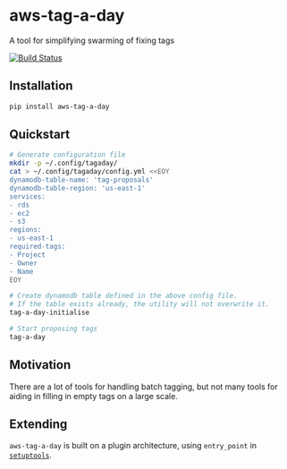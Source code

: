 # aws-tag-a-day
A tool for simplifying swarming of fixing tags

[![Build Status](https://travis-ci.com/bliseng/aws-tag-a-day.svg?branch=master)](https://travis-ci.com/bliseng/aws-tag-a-day)

## Installation

```bash
pip install aws-tag-a-day
```

## Quickstart

```bash
# Generate configuration file
mkdir -p ~/.config/tagaday/
cat > ~/.config/tagaday/config.yml <<EOY
dynamodb-table-name: 'tag-proposals'
dynamodb-table-region: 'us-east-1'
services:
- rds
- ec2
- s3
regions:
- us-east-1
required-tags:
- Project
- Owner
- Name
EOY

# Create dynamodb table defined in the above config file.
# If the table exists already, the utility will not overwrite it.
tag-a-day-initialise

# Start proposing tags
tag-a-day

```

## Motivation
There are a lot of tools for handling batch tagging, but not many tools for aiding in filling in empty tags on a large scale.

## Extending
`aws-tag-a-day` is built on a plugin architecture, using `entry_point` in [`setuptools`](https://setuptools.readthedocs.io/en/latest/setuptools.html).
